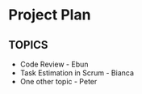 # Project Plan




## TOPICS

- Code Review - Ebun
- Task Estimation in Scrum - Bianca
- One other topic - Peter



